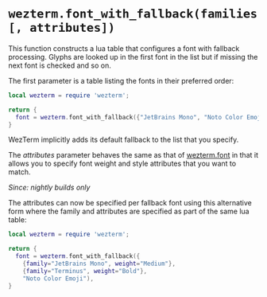 # `wezterm.font_with_fallback(families [, attributes])`

This function constructs a lua table that configures a font with fallback processing.
Glyphs are looked up in the first font in the list but if missing the next font is
checked and so on.

The first parameter is a table listing the fonts in their preferred order:

```lua
local wezterm = require 'wezterm';

return {
  font = wezterm.font_with_fallback({"JetBrains Mono", "Noto Color Emoji"}),
}
```

WezTerm implicitly adds its default fallback to the list that you specify.

The *attributes* parameter behaves the same as that of [wezterm.font](font.md)
in that it allows you to specify font weight and style attributes that you
want to match.

*Since: nightly builds only*

The attributes can now be specified per fallback font using this alternative
form where the family and attributes are specified as part of the same lua table:

```lua
local wezterm = require 'wezterm';

return {
  font = wezterm.font_with_fallback({
    {family="JetBrains Mono", weight="Medium"},
    {family="Terminus", weight="Bold"},
    "Noto Color Emoji"),
}
```

